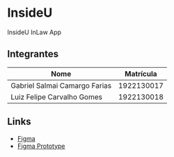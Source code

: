 # InsideU
InsideU InLaw App

## Integrantes

| Nome                              | Matrícula  |
| --------------------------------- | ---------- |
| Gabriel Salmai Camargo Farias     | 1922130017 |
| Luiz Felipe Carvalho Gomes        | 1922130018 |

## Links
   - [Figma](https://www.figma.com/file/WIthk7lpx8GnDloa44ECti/InsideU-In-Law?type=design&node-id=0%3A1&t=mvS6FnBJEVuWDN2m-1)
   - [Figma Prototype](https://www.figma.com/proto/WIthk7lpx8GnDloa44ECti/InsideU-In-Law?type=design&node-id=611-5100&scaling=scale-down&page-id=0%3A1&starting-point-node-id=611%3A5100)
